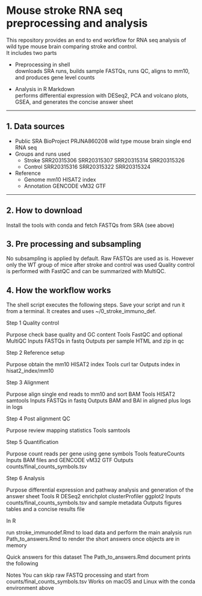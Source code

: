 # Mouse stroke RNA seq preprocessing and analysis

This repository provides an end to end workflow for RNA seq analysis of wild type mouse brain comparing stroke and control.  
It includes two parts

* Preprocessing in shell  
  downloads SRA runs, builds sample FASTQs, runs QC, aligns to mm10, and produces gene level counts

* Analysis in R Markdown  
  performs differential expression with DESeq2, PCA and volcano plots, GSEA, and generates the concise answer sheet

---

## 1. Data sources

* Public SRA BioProject PRJNA860208 wild type mouse brain single end RNA seq  
* Groups and runs used  
  * Stroke SRR20315306 SRR20315307 SRR20315314 SRR20315326  
  * Control SRR20315316 SRR20315322 SRR20315324
* Reference  
  * Genome mm10 HISAT2 index  
  * Annotation GENCODE vM32 GTF


---

## 2. How to download

Install the tools with conda and fetch FASTQs from SRA (see above)


## 3. Pre processing and subsampling
No subsampling is applied by default. Raw FASTQs are used as is. However only the WT group of mice after stroke and control was used
Quality control is performed with FastQC and can be summarized with MultiQC.


## 4. How the workflow works
The shell script executes the following steps. Save your script and run it from a terminal. It creates and uses ~/0_stroke_immuno_def.

Step 1 Quality control

Purpose check base quality and GC content
Tools FastQC and optional MultiQC
Inputs FASTQs in fastq
Outputs per sample HTML and zip in qc

Step 2 Reference setup

Purpose obtain the mm10 HISAT2 index
Tools curl tar
Outputs index in hisat2_index/mm10

Step 3 Alignment

Purpose align single end reads to mm10 and sort BAM
Tools HISAT2 samtools
Inputs FASTQs in fastq
Outputs BAM and BAI in aligned plus logs in logs

Step 4 Post alignment QC

Purpose review mapping statistics
Tools samtools

Step 5 Quantification

Purpose count reads per gene using gene symbols
Tools featureCounts
Inputs BAM files and GENCODE vM32 GTF
Outputs counts/final_counts_symbols.tsv

Step 6 Analysis

Purpose differential expression and pathway analysis and generation of the answer sheet
Tools R DESeq2 enrichplot clusterProfiler ggplot2
Inputs counts/final_counts_symbols.tsv and sample metadata
Outputs figures tables and a concise results file

In R

run stroke_immunodef.Rmd to load data and perform the main analysis
run Path_to_answers.Rmd to render the short answers once objects are in memory

Quick answers for this dataset
The Path_to_answers.Rmd document prints the following

Notes
You can skip raw FASTQ processing and start from counts/final_counts_symbols.tsv
Works on macOS and Linux with the conda environment above


